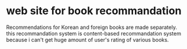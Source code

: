 # web site for book recommandation
Recommendations for Korean and foreign books are made separately.  
this recommandation system is content-based recommandation system  
because i can't get huge amount of user's rating of various books.  
